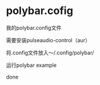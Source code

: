 # polybar.cofig
我的polybar.config文件

需要安装pulseaudio-control（aur）

将.config文件放入～/.config/polybar/

运行polybar example

done
